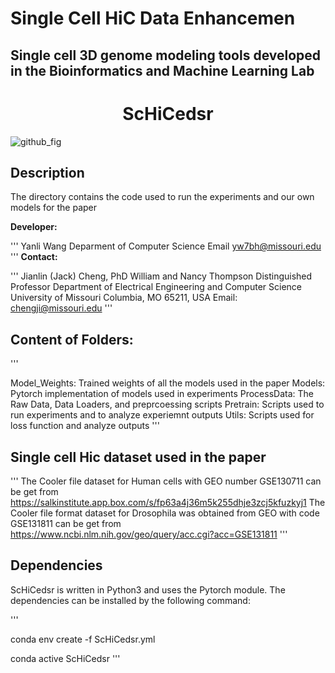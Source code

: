 # Single Cell HiC Data Enhancemen
## Single cell 3D genome modeling tools developed in the Bioinformatics and Machine Learning Lab

<h1 align="center">ScHiCedsr</h1>

![github_fig](https://user-images.githubusercontent.com/98677544/209075059-a7aca34b-5ee3-4857-a512-5f747da8b451.png)
## Description
The directory contains the code used to run the experiments and our own models for the paper

**Developer:**

'''
Yanli Wang
Deparment of Computer Science
Email yw7bh@missouri.edu
'''
**Contact:**

'''
Jianlin (Jack) Cheng, PhD
William and Nancy Thompson Distinguished Professor
Department of Electrical Engineering and Computer Science
University of Missouri
Columbia, MO 65211, USA
Email: chengji@missouri.edu
'''

## Content of Folders:

'''

Model_Weights: Trained weights of all the models used in the paper
Models: Pytorch implementation of models used in experiments
ProcessData: The Raw Data, Data Loaders, and preprcoessing scripts
Pretrain: Scripts used to run experiments and to analyze experiemnt outputs
Utils: Scripts used for loss function and analyze outputs 
'''

## Single cell Hic dataset used in the paper

'''
The Cooler file dataset for Human cells with GEO number GSE130711 can be get from https://salkinstitute.app.box.com/s/fp63a4j36m5k255dhje3zcj5kfuzkyj1
The Cooler file format dataset for Drosophila was obtained from GEO with code GSE131811 can be get from https://www.ncbi.nlm.nih.gov/geo/query/acc.cgi?acc=GSE131811 
'''

## Dependencies

ScHiCedsr is written in Python3 and uses the Pytorch module. 
The dependencies can be installed by the following command:

'''
<!--create conda environment -->
conda env create -f ScHiCedsr.yml
<!--active the environment -->
conda active ScHiCedsr
'''



